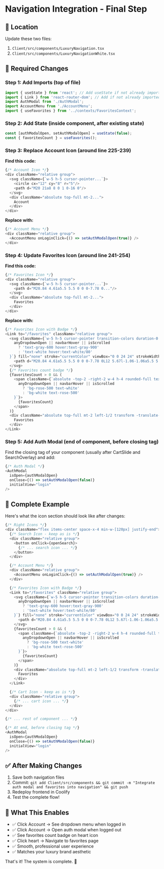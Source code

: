 # Navigation Integration - Final Step

## 📍 Location
Update these two files:
1. `Client/src/components/LuxuryNavigation.tsx`
2. `Client/src/components/LuxuryNavigationWhite.tsx`

## 🔧 Required Changes

### Step 1: Add Imports (top of file)

```typescript
import { useState } from 'react'; // Add useState if not already imported
import { Link } from 'react-router-dom'; // Add if not already imported
import AuthModal from './AuthModal';
import AccountMenu from './AccountMenu';
import { useFavorites } from '../contexts/FavoritesContext';
```

### Step 2: Add State (inside component, after existing state)

```typescript
const [authModalOpen, setAuthModalOpen] = useState(false);
const { favoritesCount } = useFavorites();
```

### Step 3: Replace Account Icon (around line 225-239)

**Find this code:**
```typescript
{/* Account Icon */}
<div className="relative group">
  <svg className={`w-5 h-5 cursor-pointer...`}>
    <circle cx="12" cy="8" r="5"/>
    <path d="M20 21a8 8 0 1 0-16 0"/>
  </svg>
  <div className="absolute top-full mt-2...">
    Account
  </div>
</div>
```

**Replace with:**
```typescript
{/* Account Menu */}
<div className="relative group">
  <AccountMenu onLoginClick={() => setAuthModalOpen(true)} />
</div>
```

### Step 4: Update Favorites Icon (around line 241-254)

**Find this code:**
```typescript
{/* Favorites Icon */}
<div className="relative group">
  <svg className={`w-5 h-5 cursor-pointer...`}>
    <path d="M20.84 4.61a5.5 5.5 0 0 0-7.78 0..."/>
  </svg>
  <div className="absolute top-full mt-2...">
    Favorites
  </div>
</div>
```

**Replace with:**
```typescript
{/* Favorites Icon with Badge */}
<Link to="/favorites" className="relative group">
  <svg className={`w-5 h-5 cursor-pointer transition-colors duration-0 ${
    anyDropdownOpen || navbarHover || isScrolled
      ? 'text-gray-600 hover:text-gray-900'
      : 'text-white hover:text-white/80'
  }`} fill="none" stroke="currentColor" viewBox="0 0 24 24" strokeWidth={1.5}>
    <path d="M20.84 4.61a5.5 5.5 0 0 0-7.78 0L12 5.67l-1.06-1.06a5.5 5.5 0 0 0-7.78 7.78l1.06 1.06L12 21.23l7.78-7.78 1.06-1.06a5.5 5.5 0 0 0 0-7.78z"/>
  </svg>
  {/* Favorites count badge */}
  {favoritesCount > 0 && (
    <span className={`absolute -top-2 -right-2 w-4 h-4 rounded-full text-xs flex items-center justify-center font-medium transition-colors duration-0 ${
      anyDropdownOpen || navbarHover || isScrolled
        ? 'bg-rose-500 text-white'
        : 'bg-white text-rose-500'
    }`}>
      {favoritesCount}
    </span>
  )}
  <div className="absolute top-full mt-2 left-1/2 transform -translate-x-1/2 px-2 py-1 bg-black text-white text-xs rounded opacity-0 group-hover:opacity-100 transition-opacity duration-200 whitespace-nowrap pointer-events-none z-50">
    Favorites
  </div>
</Link>
```

### Step 5: Add Auth Modal (end of component, before closing tag)

Find the closing tag of your component (usually after CartSlide and SearchOverlay) and add:

```typescript
{/* Auth Modal */}
<AuthModal
  isOpen={authModalOpen}
  onClose={() => setAuthModalOpen(false)}
  initialView="login"
/>
```

## 📝 Complete Example

Here's what the icon section should look like after changes:

```typescript
{/* Right Icons */}
<div className="flex items-center space-x-4 min-w-[120px] justify-end">
  {/* Search Icon - keep as is */}
  <div className="relative group">
    <button onClick={openSearch}>
      {/* ... search icon ... */}
    </button>
  </div>

  {/* Account Menu */}
  <div className="relative group">
    <AccountMenu onLoginClick={() => setAuthModalOpen(true)} />
  </div>

  {/* Favorites Icon with Badge */}
  <Link to="/favorites" className="relative group">
    <svg className={`w-5 h-5 cursor-pointer transition-colors duration-0 ${
      anyDropdownOpen || navbarHover || isScrolled
        ? 'text-gray-600 hover:text-gray-900'
        : 'text-white hover:text-white/80'
    }`} fill="none" stroke="currentColor" viewBox="0 0 24 24" strokeWidth={1.5}>
      <path d="M20.84 4.61a5.5 5.5 0 0 0-7.78 0L12 5.67l-1.06-1.06a5.5 5.5 0 0 0-7.78 7.78l1.06 1.06L12 21.23l7.78-7.78 1.06-1.06a5.5 5.5 0 0 0 0-7.78z"/>
    </svg>
    {favoritesCount > 0 && (
      <span className={`absolute -top-2 -right-2 w-4 h-4 rounded-full text-xs flex items-center justify-center font-medium transition-colors duration-0 ${
        anyDropdownOpen || navbarHover || isScrolled
          ? 'bg-rose-500 text-white'
          : 'bg-white text-rose-500'
      }`}>
        {favoritesCount}
      </span>
    )}
    <div className="absolute top-full mt-2 left-1/2 transform -translate-x-1/2 px-2 py-1 bg-black text-white text-xs rounded opacity-0 group-hover:opacity-100 transition-opacity duration-200 whitespace-nowrap pointer-events-none z-50">
      Favorites
    </div>
  </Link>

  {/* Cart Icon - keep as is */}
  <div className="relative group">
    {/* ... cart icon ... */}
  </div>
</div>

{/* ... rest of component ... */}

{/* At end, before closing tag */}
<AuthModal
  isOpen={authModalOpen}
  onClose={() => setAuthModalOpen(false)}
  initialView="login"
/>
```

## ✅ After Making Changes

1. Save both navigation files
2. Commit: `git add Client/src/components && git commit -m "Integrate auth modal and favorites into navigation" && git push`
3. Redeploy frontend in Coolify
4. Test the complete flow!

## 🎯 What This Enables

- ✅ Click Account → See dropdown menu when logged in
- ✅ Click Account → Open auth modal when logged out
- ✅ See favorites count badge on heart icon
- ✅ Click heart → Navigate to favorites page
- ✅ Smooth, professional user experience
- ✅ Matches your luxury brand aesthetic

That's it! The system is complete. 🎉
